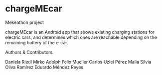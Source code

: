 # chargeMEcar
Mekeathon project

chargeMEcar is an Android app that shows existing charging stations for electric cars, and determines which ones are reachable depending on the remaining battery of the e-car.

Authors & Contributors:

  Daniela Riedl
  Mirko Adolph
  Felix Mueller
  Carlos Uziel Pérez Malla
  Silvia Oliva Ramírez
  Eduardo Méndez Reyes


